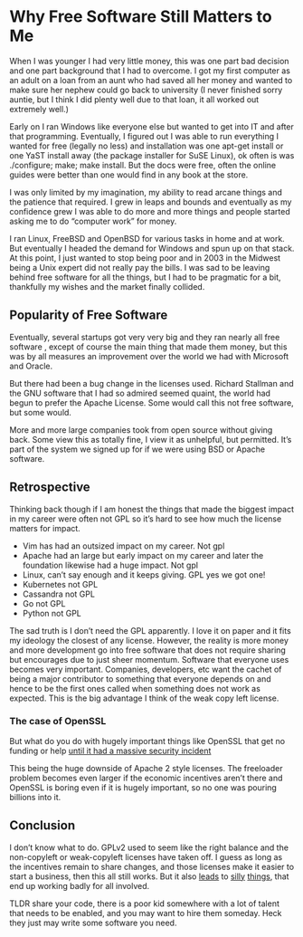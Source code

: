 
# Why Free Software Still Matters to Me

When I was younger I had very little money, this was one part bad decision and one part background that I had to overcome. I got my first computer as an adult on a loan from an aunt who had saved all her money and wanted to make sure her nephew could go back to university (I never finished sorry auntie, but I think I did plenty well due to that loan, it all worked out extremely well.)

Early on I ran Windows like everyone else but wanted to get into IT and after that programming. Eventually, I figured out I was able to run everything I wanted for free (legally no less) and installation was one apt-get install or one YaST install away (the package installer for SuSE Linux), ok often is was ./configure; make; make install. But the docs were free, often the online guides were better than one would find in any book at the store.

I was only limited by my imagination, my ability to read arcane things and the patience that required. I grew in leaps and bounds and eventually as my confidence grew I was able to do more and more things and people started asking me to do “computer work” for money.

I ran Linux, FreeBSD and OpenBSD for various tasks in home and at work. But eventually I headed the demand for Windows and spun up on that stack. At this point, I just wanted to stop being poor and in 2003 in the Midwest being a Unix expert did not really pay the bills. I was sad to be leaving behind free software for all the things, but I had to be pragmatic for a bit, thankfully my wishes and the market finally collided.

## Popularity of Free Software 

Eventually, several startups got very very big and they ran nearly all free software , except of course the main thing that made them money, but this was by all measures an improvement over the world we had with Microsoft and Oracle.

But there had been a bug change in the licenses used. Richard Stallman and the GNU software that I had so admired seemed quaint, the world had begun to prefer the Apache License. Some would call this not free software, but some would.

More and more large companies took from
open source without giving back. Some view this as totally fine, I view it as unhelpful, but permitted. It’s part of the system we signed up for if we were using BSD or Apache software.

## Retrospective

Thinking back though if I am honest the things that made the biggest impact in my career were often not GPL so it’s hard to see how much the license matters for impact.

* Vim has had an outsized impact on my career. Not gpl
* Apache had an large but early impact on my career and later the foundation likewise had a huge impact. Not gpl
* Linux, can’t say enough and it keeps giving. GPL yes we got one!
* Kubernetes not GPL
* Cassandra not GPL
* Go not GPL
* Python not GPL


The sad truth is I don’t need the GPL apparently. I love it on paper and it fits my ideology the closest of any license. However, the reality is more money and more development go into free software that does not require sharing but encourages due to just sheer momentum. Software that everyone uses becomes very important. Companies, developers, etc want the cachet of being a major contributor to something that everyone depends on and hence to be the first ones called when something does not work as expected. This is the big advantage I think of the weak copy left license.

### The case of OpenSSL 

But what do you do with hugely important things like OpenSSL that get no funding or help [until it had a massive security incident](https://www.pcworld.com/article/438906/after-heartbleed-tech-giants-commit-to-supporting-critical-open-source-projects.html)

This being the huge downside of Apache 2 style licenses. The freeloader problem becomes even larger if the economic incentives aren’t there and OpenSSL is boring even if it is hugely important, so no one was pouring billions into it.

## Conclusion

I don’t know what to do. GPLv2 used to seem like the right balance and the non-copyleft or weak-copyleft licenses have taken off. I guess as long as the incentives remain to share changes, and those licenses make it easier to start a business, then this all still works. But it also [leads](https://github.com/rapi3/pfsense-is-closed-source) to [silly](https://visualstudiomagazine.com/articles/2022/06/16/csharp-vs-code-tool.aspx?m=1) [things](https://www.datastax.com/resources/video/thread-core-jake-luciani), that end up working badly for all involved.

TLDR share your code, there is a poor kid somewhere with a lot of talent that needs to be enabled, and you may want to hire them someday. Heck they just may write some software you need.